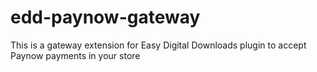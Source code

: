 # edd-paynow-gateway
This is a gateway extension for Easy Digital Downloads plugin to accept Paynow payments in your store
